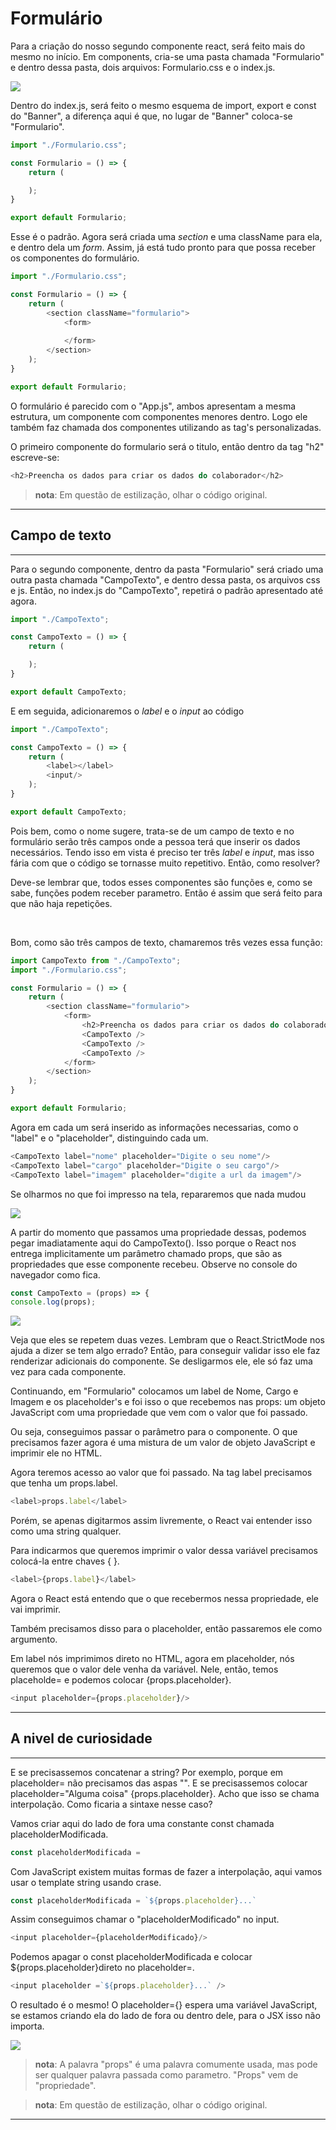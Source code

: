 # Formulário

Para a criação do nosso segundo componente react, será feito mais do mesmo no início. Em components, cria-se uma pasta chamada "Formulario" e dentro dessa pasta, dois arquivos: Formulario.css e o index.js.

![](https://i.im.ge/2023/06/19/i8N6bf.formulario-react.jpg)

Dentro do index.js, será feito o mesmo esquema de import, export e const do "Banner", a diferença aqui é que, no lugar de "Banner" coloca-se "Formulario".

```js
import "./Formulario.css";

const Formulario = () => {
    return (

    );
}

export default Formulario;
```
Esse é o padrão. Agora será criada uma *section* e uma className para ela, e dentro dela um *form*. Assim, já está tudo pronto para que possa receber os componentes do formulário.

```js
import "./Formulario.css";

const Formulario = () => {
    return (
        <section className="formulario">
            <form>
                
            </form>
        </section>
    );
}

export default Formulario;
```
O formulário é parecido com o "App.js", ambos apresentam a mesma estrutura, um componente com componentes menores dentro. Logo ele também faz chamada dos componentes utilizando as tag's personalizadas.

O primeiro componente do formulario será o titulo, então dentro da tag "h2" escreve-se:

```js 
<h2>Preencha os dados para criar os dados do colaborador</h2>
```
> **nota**: Em questão de estilização, olhar o código original.

---
## Campo de texto
---

Para o segundo componente, dentro da pasta "Formulario" será criado uma outra pasta chamada "CampoTexto", e dentro dessa pasta, os arquivos css e js. Então, no index.js do "CampoTexto", repetirá o padrão apresentado até agora.

```js
import "./CampoTexto";

const CampoTexto = () => {
    return (

    );
}

export default CampoTexto;
```
E em seguida, adicionaremos o *label* e o *input* ao código

```js
import "./CampoTexto";

const CampoTexto = () => {
    return (
        <label></label>
        <input/>
    );
}

export default CampoTexto;
```
Pois bem, como o nome sugere, trata-se de um campo de texto e no formulário serão três campos onde a pessoa terá que inserir os dados necessários. Tendo isso em vista é preciso ter três *label* e *input*, mas isso fária com que o código se tornasse muito repetitivo. Então, como resolver?

Deve-se lembrar que, todos esses componentes são funções e, como se sabe, funções podem receber parametro. Então é assim que será feito para que não haja repetições.

<br>

Bom, como são três campos de texto, chamaremos três vezes essa função:

```js
import CampoTexto from "./CampoTexto";
import "./Formulario.css";

const Formulario = () => {
    return (
        <section className="formulario">
            <form>
                <h2>Preencha os dados para criar os dados do colaborador</h2>
                <CampoTexto />
                <CampoTexto /> 
                <CampoTexto />
            </form>
        </section>
    );
}

export default Formulario;
```
Agora em cada um será inserido as informações necessarias, como o "label" e o "placeholder", distinguindo cada um.

```js
<CampoTexto label="nome" placeholder="Digite o seu nome"/>
<CampoTexto label="cargo" placeholder="Digite o seu cargo"/>
<CampoTexto label="imagem" placeholder="digite a url da imagem"/>
```
Se olharmos no que foi impresso na tela, repararemos que nada mudou

![](https://i.im.ge/2023/06/21/iZkARq.form-props.jpg)

A partir do momento que passamos uma propriedade dessas, podemos pegar imadiatamente aqui do CampoTexto(). Isso porque o React nos entrega implicitamente um parâmetro chamado props, que são as propriedades que esse componente recebeu. Observe no console do navegador como fica.

```js
const CampoTexto = (props) => {
console.log(props);
```
![](https://i.im.ge/2023/06/21/iZziOW.console-parametro.jpg)

Veja que eles se repetem duas vezes. Lembram que o React.StrictMode nos ajuda a dizer se tem algo errado? Então, para conseguir validar isso ele faz renderizar adicionais do componente. Se desligarmos ele, ele só faz uma vez para cada componente.

Continuando, em "Formulario" colocamos um label de Nome, Cargo e Imagem e os placeholder's e foi isso o que recebemos nas props: um objeto JavaScript com uma propriedade que vem com o valor que foi passado.

Ou seja, conseguimos passar o parâmetro para o componente. O que precisamos fazer agora é uma mistura de um valor de objeto JavaScript e imprimir ele no HTML.

Agora teremos acesso ao valor que foi passado. Na tag label precisamos que tenha um props.label.

```js
<label>props.label</label>
```

Porém, se apenas digitarmos assim livremente, o React vai entender isso como uma string qualquer.

Para indicarmos que queremos imprimir o valor dessa variável precisamos colocá-la entre chaves { }.

```js
<label>{props.label}</label>
```
Agora o React está entendo que o que recebermos nessa propriedade, ele vai imprimir.

Também precisamos disso para o placeholder, então passaremos ele como argumento.

Em label nós imprimimos direto no HTML, agora em placeholder, nós queremos que o valor dele venha da variável. Nele, então, temos placeholde= e podemos colocar {props.placeholder}.

```js
<input placeholder={props.placeholder}/>    
```
---
## A nivel de curiosidade
--- 

E se precisassemos concatenar a string? Por exemplo, porque em placeholder= não precisamos das aspas "". E se precisassemos colocar placeholder="Alguma coisa" {props.placeholder}. Acho que isso se chama interpolação. Como ficaria a sintaxe nesse caso?

Vamos criar aqui do lado de fora uma constante const chamada placeholderModificada.

```js
const placeholderModificada =
```

 Com JavaScript existem muitas formas de fazer a interpolação, aqui vamos usar o template string usando crase.

```js
const placeholderModificada = `${props.placeholder}...`
```

Assim conseguimos chamar o "placeholderModificado" no input.

```js
<input placeholder={placeholderModificado}/>
```

Podemos apagar o const placeholderModificada e colocar ${props.placeholder}direto no placeholder=.

```js
<input placeholder =`${props.placeholder}...` />
```

O resultado é o mesmo! O placeholder={} espera uma variável JavaScript, se estamos criando ela do lado de fora ou dentro dele, para o JSX isso não importa.

![](https://i.im.ge/2023/06/21/iZn2Q6.formulario-parcial.jpg)

>**nota**: A palavra "props" é uma palavra comumente usada, mas pode ser qualquer palavra passada como parametro. "Props" vem de "propriedade".

> **nota**: Em questão de estilização, olhar o código original. 

---